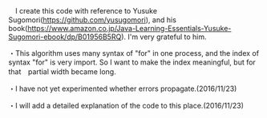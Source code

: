 　I create this code with reference to Yusuke Sugomori(https://github.com/yusugomori), and 
his book(https://www.amazon.co.jp/Java-Learning-Essentials-Yusuke-Sugomori-ebook/dp/B01956B5RQ).
I'm very grateful to him.

・This algorithm uses many syntax of "for" in one process, and the index of syntax "for" is very import.
So I want to make the index meaningful, but for that　partial width became long.

・I have not yet experimented whether errors propagate.(2016/11/23)
 
・I will add a detailed explanation of the code to this place.(2016/11/23)

